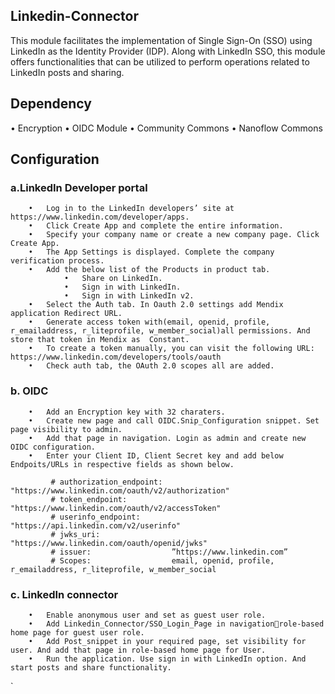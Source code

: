 ## Linkedin-Connector
This module facilitates the implementation of Single Sign-On (SSO) using LinkedIn as the Identity Provider (IDP). Along with LinkedIn SSO, this module offers functionalities that can be utilized to perform operations related to LinkedIn posts and sharing.
## Dependency
   •	Encryption
   •	OIDC Module
   •	Community Commons
   •	Nanoflow Commons
## Configuration
  ### a.LinkedIn Developer portal 
        •	Log in to the LinkedIn developers’ site at https://www.linkedin.com/developer/apps.
        •	Click Create App and complete the entire information.
        •	Specify your company name or create a new company page. Click Create App.
        •	The App Settings is displayed. Complete the company verification process.
        •	Add the below list of the Products in product tab.
                •	Share on LinkedIn.
                •	Sign in with LinkedIn.
                •	Sign in with LinkedIn v2.
        •	Select the Auth tab. In Oauth 2.0 settings add Mendix application Redirect URL.
        •	Generate access token with(email, openid, profile, r_emailaddress, r_liteprofile, w_member_social)all permissions. And store that token in Mendix as  Constant.
        •   To create a token manually, you can visit the following URL: https://www.linkedin.com/developers/tools/oauth
        •	Check auth tab, the OAuth 2.0 scopes all are added.
  ### b.	OIDC 

        •	Add an Encryption key with 32 charaters. 
        •	Create new page and call OIDC.Snip_Configuration snippet. Set page visibility to admin.
        •	Add that page in navigation. Login as admin and create new OIDC configuration.
        •	Enter your Client ID, Client Secret key and add below Endpoits/URLs in respective fields as shown below.
  
             # authorization_endpoint:  "https://www.linkedin.com/oauth/v2/authorization"
             # token_endpoint:          "https://www.linkedin.com/oauth/v2/accessToken"
             # userinfo_endpoint:       "https://api.linkedin.com/v2/userinfo"
             # jwks_uri:                "https://www.linkedin.com/oauth/openid/jwks" 
             # issuer:                  ”https://www.linkedin.com”
             # Scopes:                  email, openid, profile, r_emailaddress, r_liteprofile, w_member_social
   ### c.	LinkedIn connector 
        •	Enable anonymous user and set as guest user role.
        •	Add Linkedin_Connector/SSO_Login_Page in navigationrole-based home page for guest user role.
        •	Add Post_snippet in your required page, set visibility for user. And add that page in role-based home page for User.
        •	Run the application. Use sign in with LinkedIn option. And start posts and share functionality.
  `
                


        
